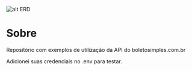 ![alt ERD](https://avatars2.githubusercontent.com/u/7200903?s=100&v=4 "ERD")
# Sobre

Repositório com exemplos de utilização da API do boletosimples.com.br

Adicionei suas credenciais no .env para testar.
